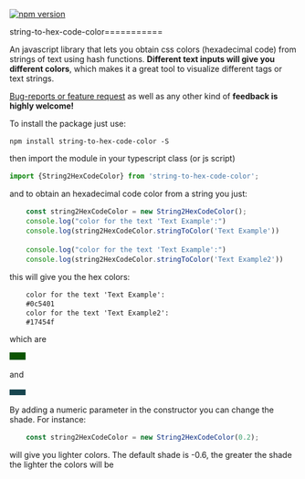 [![npm version](https://badge.fury.io/js/string-to-hex-code-color.svg)](https://badge.fury.io/js/ngx-string-to-css-color)

string-to-hex-code-color===========

An javascript library that lets you obtain css colors (hexadecimal code) from strings of text using hash functions. **Different text inputs will give you different colors**, which makes it a great tool to visualize different tags or text strings. 

[Bug-reports or feature request](https://github.com/HugoJBello/string-to-hex-code-color/issues) as well as any other kind of **feedback is highly welcome!**

To install the package just use:

```
npm install string-to-hex-code-color -S
```


then import the module in your typescript class (or js script)

```typescript
import {String2HexCodeColor} from 'string-to-hex-code-color';
```

and to obtain an hexadecimal code color from a string you just:


```typescript
    const string2HexCodeColor = new String2HexCodeColor();
    console.log("color for the text 'Text Example':")
    console.log(string2HexCodeColor.stringToColor('Text Example'))

    console.log("color for the text 'Text Example':")
    console.log(string2HexCodeColor.stringToColor('Text Example2'))
```

this will give you the hex colors: 

```
    color for the text 'Text Example':
    #0c5401
    color for the text 'Text Example2':
    #17454f
```

which are

![](https://raw.githubusercontent.com/HugoJBello/string-to-hex-code-color/master/screenshots/str2col1TextExample.png)

and 

![](https://raw.githubusercontent.com/HugoJBello/string-to-hex-code-color/master/screenshots/str2col1TextExample2.png)


By adding a numeric parameter in the constructor you can change the shade. For instance:

```typescript
    const string2HexCodeColor = new String2HexCodeColor(0.2);
```

will give you lighter colors. The default shade is -0.6, the greater the shade the lighter the colors will be